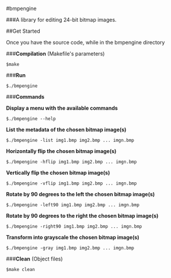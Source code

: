 #bmpengine

###A library for editing 24-bit bitmap images.

##Get Started

Once you have the source code,
while in the bmpengine directory

###__Compilation__ (Makefile's parameters)

```
$make
```

###__Run__

```
$./bmpengine
```

###__Commands__

**Display a menu with the available commands**
```
$./bmpengine --help
```

**List the metadata of the chosen bitmap image(s)**
```
$./bmpengine -list img1.bmp img2.bmp ... imgn.bmp
```

**Horizontally flip the chosen bitmap image(s)**
```
$./bmpengine -hflip img1.bmp img2.bmp ... imgn.bmp
```

**Vertically flip the chosen bitmap image(s)**
```
$./bmpengine -vflip img1.bmp img2.bmp ... imgn.bmp
```

**Rotate by 90 degrees to the left the chosen bitmap image(s)**
```
$./bmpengine -left90 img1.bmp img2.bmp ... imgn.bmp
```

**Rotate by 90 degrees to the right the chosen bitmap image(s)**
```
$./bmpengine -right90 img1.bmp img2.bmp ... imgn.bmp
```

**Transform into grayscale the chosen bitmap image(s)**
```
$./bmpengine -gray img1.bmp img2.bmp ... imgn.bmp
```

###__Clean__ (Object files)
```
$make clean
```
